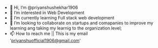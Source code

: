 - 👋 Hi, I’m @priyanshushekhar1906
- 👀 I’m interested in Web Development
- 🌱 I’m currently learning Full stack web development
- 💞️ I’m looking to collaborate on startups and comapanies to improve my learning ang taking my learnig to the organization level;
- 📫 How to reach me ||  This is my email 'priyanshuofficial1906@gmail.com'

<!---
priyanshushekhar1906/priyanshushekhar1906 is a ✨ special ✨ repository because its `README.md` (this file) appears on your GitHub profile.
You can click the Preview link to take a look at your changes.
--->
